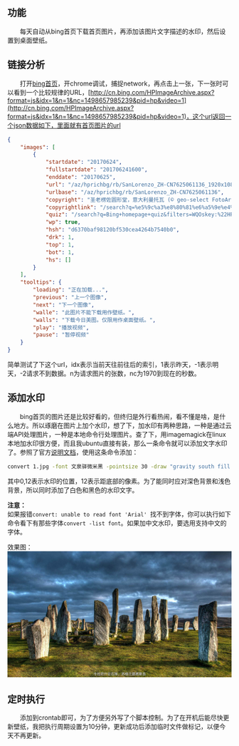 ## 功能
　　每天自动从bing首页下载首页图片，再添加该图片文字描述的水印，然后设置到桌面壁纸。  
## 链接分析  
　　打开[bing首页](http://cn.bing.com/)，开chrome调试，捕捉network，再点击上一张，下一张时可以看到一个比较规律的URL，[http://cn.bing.com/HPImageArchive.aspx?format=js&idx=1&n=1&nc=1498657985239&pid=hp&video=1](http://cn.bing.com/HPImageArchive.aspx?format=js&idx=1&n=1&nc=1498657985239&pid=hp&video=1)，这个url返回一个json数据如下，里面就有首页图片的url
```json
{
    "images": [
        {
            "startdate": "20170624",
            "fullstartdate": "201706241600",
            "enddate": "20170625",
            "url": "/az/hprichbg/rb/SanLorenzo_ZH-CN7625061136_1920x1080.jpg",
            "urlbase": "/az/hprichbg/rb/SanLorenzo_ZH-CN7625061136",
            "copyright": "圣老楞佐圆形堂，意大利曼托瓦 (© geo-select FotoArt)",
            "copyrightlink": "/search?q=%e5%9c%a3%e8%80%81%e6%a5%9e%e4%bd%90%e5%9c%86%e5%bd%a2%e5%a0%82&form=hpcapt&mkt=zh-cn",
            "quiz": "/search?q=Bing+homepage+quiz&filters=WQOskey:%22HPQuiz_20170624_SanLorenzo%22&FORM=HPQUIZ",
            "wp": true,
            "hsh": "d6370baf98120bf530cea4264b7540b0",
            "drk": 1,
            "top": 1,
            "bot": 1,
            "hs": []
        }
    ],
    "tooltips": {
        "loading": "正在加载...",
        "previous": "上一个图像",
        "next": "下一个图像",
        "walle": "此图片不能下载用作壁纸。",
        "walls": "下载今日美图。仅限用作桌面壁纸。",
        "play": "播放视频",
        "pause": "暂停视频"
    }
}
```
简单测试了下这个url，idx表示当前天往前往后的索引，1表示昨天，-1表示明天，-2请求不到数据。n为请求图片的张数，nc为1970到现在的秒数。

## 添加水印  
　　bing首页的图片还是比较好看的，但终归是外行看热闹，看不懂是啥，是什么地方。所以琢磨在图片上加个水印，想了下，加水印有两种思路，一种是通过云端API处理图片，一种是本地命令行处理图片。查了下，用imagemagick在linux本地加水印很方便，而且我ubuntu直接有装，那么一条命令就可以添加文字水印了。参照了官方[说明文档](http://www.imagemagick.org/Usage/annotating/#wmark_text)，使用这条命令添加：  
```bash
convert 1.jpg -font 文泉驿微米黑 -pointsize 30 -draw "gravity south fill black  text 0,12 '卡拉尼什巨石阵，苏格兰路易斯岛'  fill white  text 1,11 '卡拉尼什巨石阵，苏格兰路易斯岛' " 2.jpg
```  
其中0,12表示水印的位置，12表示距底部的像素。为了能同时应对深色背景和浅色背景，所以同时添加了白色和黑色的水印文字。  

**注意：**  
如果报错`convert: unable to read font 'Arial' `找不到字体，你可以执行如下命令看下有那些字体`convert -list font`。如果加中文水印，要选用支持中文的字体。  
  
效果图：  
![效果图](./2.jpg)  

## 定时执行  
　　添加到crontab即可，为了方便另外写了个脚本控制。为了在开机后能尽快更新壁纸，我把执行周期设置为10分钟，更新成功后添加临时文件做标记，以便今天不再更新。  